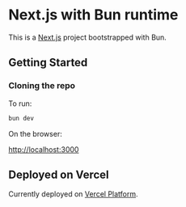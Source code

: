 # Next.js with Bun runtime

This is a [Next.js](https://nextjs.org/) project bootstrapped with Bun.

## Getting Started

### Cloning the repo

To run:

```bash
bun dev
```

On the browser:

[http://localhost:3000](http://localhost:3000)


## Deployed on Vercel

Currently deployed on [Vercel Platform](https://bun-nextjs-2.vercel.app/).

